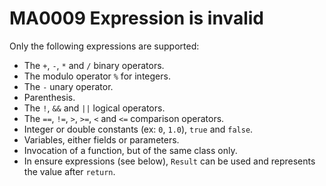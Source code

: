 # MA0009 Expression is invalid

Only the following expressions are supported:

  * The `+`, `-`, `*` and `/` binary operators.
  * The modulo operator `%` for integers.
  * The `-` unary operator.
  * Parenthesis.
  * The `!`, `&&` and `||` logical operators.
  * The `==`, `!=`, `>`, `>=`, `<` and `<=` comparison operators.
  * Integer or double constants (ex: `0`, `1.0`), `true` and `false`.
  * Variables, either fields or parameters.
  * Invocation of a function, but of the same class only.
  * In ensure expressions (see below), `Result` can be used and represents the value after `return`. 

